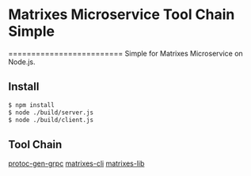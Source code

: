 # Matrixes Microservice Tool Chain Simple
=========================
Simple for Matrixes Microservice on Node.js.

## Install

```bash
$ npm install
$ node ./build/server.js
$ node ./build/client.js
```

## Tool Chain

[protoc-gen-grpc](https://github.com/niklaus0823/protoc-gen-grpc)
[matrixes-cli](https://github.com/niklaus0823/matrixes-cli)
[matrixes-lib](https://github.com/niklaus0823/matrixes-lib)